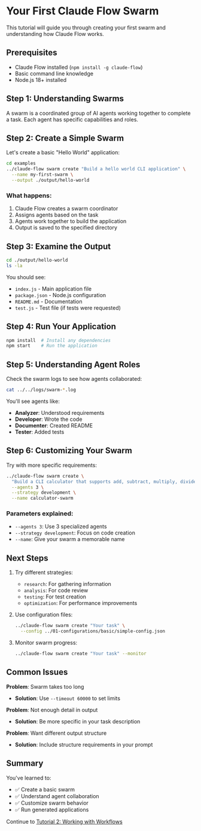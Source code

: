 # Your First Claude Flow Swarm

This tutorial will guide you through creating your first swarm and understanding how Claude Flow works.

## Prerequisites

- Claude Flow installed (`npm install -g claude-flow`)
- Basic command line knowledge
- Node.js 18+ installed

## Step 1: Understanding Swarms

A swarm is a coordinated group of AI agents working together to complete a task. Each agent has specific capabilities and roles.

## Step 2: Create a Simple Swarm

Let's create a basic "Hello World" application:

```bash
cd examples
../claude-flow swarm create "Build a hello world CLI application" \
  --name my-first-swarm \
  --output ./output/hello-world
```

### What happens:
1. Claude Flow creates a swarm coordinator
2. Assigns agents based on the task
3. Agents work together to build the application
4. Output is saved to the specified directory

## Step 3: Examine the Output

```bash
cd ./output/hello-world
ls -la
```

You should see:
- `index.js` - Main application file
- `package.json` - Node.js configuration
- `README.md` - Documentation
- `test.js` - Test file (if tests were requested)

## Step 4: Run Your Application

```bash
npm install  # Install any dependencies
npm start    # Run the application
```

## Step 5: Understanding Agent Roles

Check the swarm logs to see how agents collaborated:

```bash
cat ../../logs/swarm-*.log
```

You'll see agents like:
- **Analyzer**: Understood requirements
- **Developer**: Wrote the code
- **Documenter**: Created README
- **Tester**: Added tests

## Step 6: Customizing Your Swarm

Try with more specific requirements:

```bash
../claude-flow swarm create \
  "Build a CLI calculator that supports add, subtract, multiply, divide" \
  --agents 3 \
  --strategy development \
  --name calculator-swarm
```

### Parameters explained:
- `--agents 3`: Use 3 specialized agents
- `--strategy development`: Focus on code creation
- `--name`: Give your swarm a memorable name

## Next Steps

1. Try different strategies:
   - `research`: For gathering information
   - `analysis`: For code review
   - `testing`: For test creation
   - `optimization`: For performance improvements

2. Use configuration files:
   ```bash
   ../claude-flow swarm create "Your task" \
     --config ../01-configurations/basic/simple-config.json
   ```

3. Monitor swarm progress:
   ```bash
   ../claude-flow swarm create "Your task" --monitor
   ```

## Common Issues

**Problem**: Swarm takes too long
- **Solution**: Use `--timeout 60000` to set limits

**Problem**: Not enough detail in output
- **Solution**: Be more specific in your task description

**Problem**: Want different output structure
- **Solution**: Include structure requirements in your prompt

## Summary

You've learned to:
- ✅ Create a basic swarm
- ✅ Understand agent collaboration
- ✅ Customize swarm behavior
- ✅ Run generated applications

Continue to [Tutorial 2: Working with Workflows](./02-workflows-intro.md)
